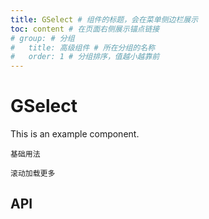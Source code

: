 ```yaml
---
title: GSelect # 组件的标题，会在菜单侧边栏展示
toc: content # 在页面右侧展示锚点链接
# group: # 分组
#   title: 高级组件 # 所在分组的名称
#   order: 1 # 分组排序，值越小越靠前
---
```


# GSelect

This is an example component.

<!-- ```jsx
import { GSelect } from 'gyc-components';

export default () => <GSelect />;
``` -->

<code src="./demo/base.tsx" description="demo 描述">基础用法</code>

<code src="./demo/SelectWithScroll.tsx" description="滚动加载更多">滚动加载更多</code>

## API
